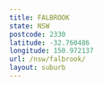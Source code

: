 ```yaml
---
title: FALBROOK
state: NSW
postcode: 2330
latitude: -32.760486
longitude: 150.972137
url: /nsw/falbrook/
layout: suburb
---
```

